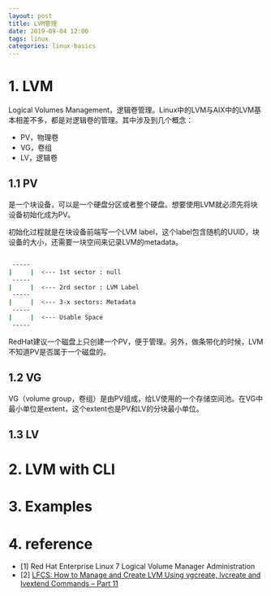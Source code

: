 ```yaml
---
layout: post
title: LVM管理
date: 2019-09-04 12:00
tags: linux
categories: linux-basics 
---
```


# 1. LVM

Logical Volumes Management，逻辑卷管理。Linux中的LVM与AIX中的LVM基本相差不多，都是对逻辑卷的管理。其中涉及到几个概念：

- PV，物理卷
- VG，卷组
- LV，逻辑卷

## 1.1 PV

是一个块设备，可以是一个硬盘分区或者整个硬盘。想要使用LVM就必须先将块设备初始化成为PV。

初始化过程就是在块设备前端写一个LVM label，这个label包含随机的UUID，块设备的大小，还需要一块空间来记录LVM的metadata。

```bash

 -----
|     |  <--- 1st sector : null
 -----  
|     |  <--- 2rd sector : LVM Label
 -----
|     |  <--- 3-x sectors: Metadata
 -----
|     |  <--- Usable Space
 -----
```

RedHat建议一个磁盘上只创建一个PV，便于管理。另外，做条带化的时候，LVM不知道PV是否属于一个磁盘的。


## 1.2 VG

VG（volume group，卷组）是由PV组成，给LV使用的一个存储空间池。在VG中最小单位是extent，这个extent也是PV和LV的分块最小单位。

## 1.3 LV



# 2. LVM with CLI




# 3. Examples




# 4. reference

- [1] Red Hat Enterprise Linux 7 Logical Volume Manager Administration
- [2] [LFCS: How to Manage and Create LVM Using vgcreate, lvcreate and lvextend Commands – Part 11](https://www.tecmint.com/manage-and-create-lvm-parition-using-vgcreate-lvcreate-and-lvextend/)

